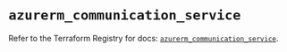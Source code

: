 # `azurerm_communication_service`

Refer to the Terraform Registry for docs: [`azurerm_communication_service`](https://registry.terraform.io/providers/hashicorp/azurerm/4.18.0/docs/resources/communication_service).
